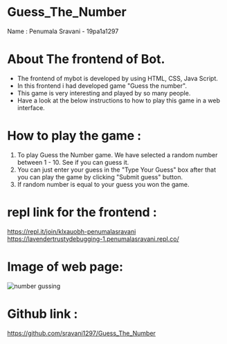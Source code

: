 # Guess_The_Number

Name  :  Penumala Sravani - 19pa1a1297

# About The frontend of Bot.
* The frontend of mybot is developed by using HTML, CSS, Java Script.
* In this frontend i had developed game "Guess the number".
* This game is very interesting and played by so many people.
* Have a look at the below instructions to how to play this game in a web interface.

# How to play the game :
1. To play Guess the Number game.  We have selected a random number between 1 - 10. See if you can guess it. 
2. You can just enter your guess in the "Type Your Guess" box after that you can play the game by clicking "Submit guess" button.
3. If random number is equal to your guess you won the game.<br/>

# repl link for the frontend :

  https://repl.it/join/klxauobh-penumalasravani
  https://lavendertrustydebugging-1.penumalasravani.repl.co/
  
# Image of web page:
  ![number gussing](https://user-images.githubusercontent.com/72606270/157414799-2b838937-d663-4b3b-a7b7-897e0dc7ec16.png)

  
# Github link :

  https://github.com/sravani1297/Guess_The_Number
